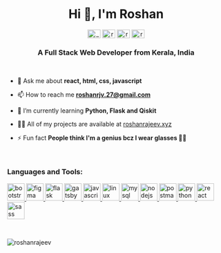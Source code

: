 
<h1 align="center">Hi 👋, I'm Roshan</h1>
<p align="center">  
<a href="https://twitter.com/_roshan27" target="blank"><img align="center" src="https://cdn.jsdelivr.net/npm/simple-icons@3.0.1/icons/twitter.svg" alt="_roshan27" height="20" width="30" /></a>  
<a href="https://linkedin.com/in/roshan27" target="blank"><img align="center" src="https://cdn.jsdelivr.net/npm/simple-icons@3.0.1/icons/linkedin.svg" alt="roshan27" height="20" width="30" /></a>  
<a href="https://instagram.com/rosh27._" target="blank"><img align="center" src="https://cdn.jsdelivr.net/npm/simple-icons@3.0.1/icons/instagram.svg" alt="rosh27._" height="20" width="30" /></a>  
<a href="https://www.hackerrank.com/roshan_rajeev" target="blank"><img align="center" src="https://cdn.jsdelivr.net/npm/simple-icons@3.0.1/icons/hackerrank.svg" alt="roshan_rajeev" height="20" width="30" /></a> 
</p>
<h3 align="center">A Full Stack Web Developer from Kerala, India</h3><br>

- 💬 Ask me about **react, html, css, javascript**

- 📫 How to reach me **roshanrjv.27@gmail.com**

- 🌱 I’m currently learning **Python, Flask and Qiskit**

- 👨‍💻 All of my projects are available at [roshanrajeev.xyz](https://roshanrajeev.xyz)

- ⚡ Fun fact **People think I'm a genius bcz I wear glasses 🤷‍♂️**

<br>
<h3 align="left">Languages and Tools:</h3>
<p align="left"> <a href="https://getbootstrap.com" target="_blank"> <img src="https://devicons.github.io/devicon/devicon.git/icons/bootstrap/bootstrap-plain.svg" alt="bootstrap" width="40" height="40"/> </a> <a href="https://www.figma.com/" target="_blank"> <img src="https://www.vectorlogo.zone/logos/figma/figma-icon.svg" alt="figma" width="40" height="40"/> </a> <a href="https://flask.palletsprojects.com/" target="_blank"> <img src="https://www.vectorlogo.zone/logos/pocoo_flask/pocoo_flask-icon.svg" alt="flask" width="40" height="40"/> </a> <a href="https://www.gatsbyjs.com/" target="_blank"> <img src="https://www.vectorlogo.zone/logos/gatsbyjs/gatsbyjs-icon.svg" alt="gatsby" width="40" height="40"/> </a> <a href="https://developer.mozilla.org/en-US/docs/Web/JavaScript" target="_blank"> <img src="https://devicons.github.io/devicon/devicon.git/icons/javascript/javascript-original.svg" alt="javascript" width="40" height="40"/> </a> <a href="https://www.linux.org/" target="_blank"> <img src="https://devicons.github.io/devicon/devicon.git/icons/linux/linux-original.svg" alt="linux" width="40" height="40"/> </a> <a href="https://www.mysql.com/" target="_blank"> <img src="https://devicons.github.io/devicon/devicon.git/icons/mysql/mysql-original-wordmark.svg" alt="mysql" width="40" height="40"/> </a> <a href="https://nodejs.org" target="_blank"> <img src="https://devicons.github.io/devicon/devicon.git/icons/nodejs/nodejs-original-wordmark.svg" alt="nodejs" width="40" height="40"/> </a> <a href="https://postman.com" target="_blank"> <img src="https://www.vectorlogo.zone/logos/getpostman/getpostman-icon.svg" alt="postman" width="40" height="40"/> </a> <a href="https://www.python.org" target="_blank"> <img src="https://devicons.github.io/devicon/devicon.git/icons/python/python-original.svg" alt="python" width="40" height="40"/> </a> <a href="https://reactjs.org/" target="_blank"> <img src="https://devicons.github.io/devicon/devicon.git/icons/react/react-original-wordmark.svg" alt="react" width="40" height="40"/> </a> <a href="https://sass-lang.com" target="_blank"> <img src="https://devicons.github.io/devicon/devicon.git/icons/sass/sass-original.svg" alt="sass" width="40" height="40"/> </a> </p>
<br>
<p><img align="center" src="https://github-readme-stats.vercel.app/api/top-langs?username=roshanrajeev&show_icons=true&locale=en&layout=compact" alt="roshanrajeev" /></p>
